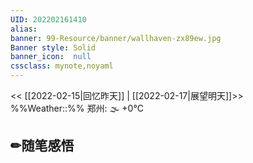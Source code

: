 ```yaml
---
UID: 202202161410 
alias:
banner: 99-Resource/banner/wallhaven-zx89ew.jpg 
Banner style: Solid
banner_icon:  null
cssclass: mynote,noyaml
---
```

<< [[2022-02-15|回忆昨天]] | [[2022-02-17|展望明天]]>>　　　　%%Weather::%% 郑州: 🌫  +0°C


## ✏随笔感悟

